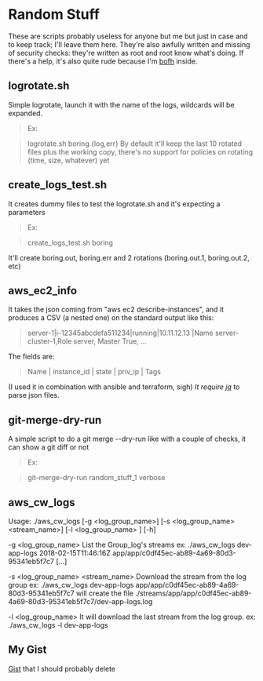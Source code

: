 # Random Stuff

These are scripts probably useless for anyone but me but just in case and to keep track; I'll leave them here. They're also awfully written and missing of security checks: they're written as root and root know what's doing. If there's a help, it's also quite rude because I'm [bofh](https://en.wikipedia.org/wiki/Bastard_Operator_From_Hell) inside. 

## logrotate.sh
Simple logrotate, launch it with the name of the logs, wildcards will be expanded.
> Ex: 

> logrotate.sh boring.{log,err}
By default it'll keep the last 10 rotated files plus the working copy, there's no support for policies on rotating (time, size, whatever) yet


## create_logs_test.sh
It creates dummy files to test the logrotate.sh and it's expecting a parameters
> Ex:

> create_logs_test.sh boring

It'll create boring.out, boring.err and 2 rotations (boring.out.1, boring.out.2, etc)

## aws_ec2_info
It takes the json coming from "aws ec2 describe-instances", and it produces a CSV (a nested one) on the standard output like this:
> server-1|i-12345abcdefa511234|running|10.11.12.13 |Name server-cluster-1,Role server, Master True, ...

The fields are:
>  Name   |  instance_id       | state |  priv_ip   | Tags

(I used it in combination with ansible and terraform, sigh)
*It require [jq](https://stedolan.github.io/jq/)* to parse json files.

## git-merge-dry-run
A simple script to do a git merge --dry-run like with a couple of checks, it can show a git diff or not
> Ex:

> git-merge-dry-run random_stuff_1 verbose

## aws_cw_logs
  Usage: ./aws_cw_logs [-g <log_group_name>] [-s <log_group_name> <stream_name>] [-l <log_group_name> ] [-h]

  -g <log_group_name> List the Group_log\'s streams
    ex:
       ./aws_cw_logs dev-app-logs
    2018-02-15T11:46:16Z app/app/c0df45ec-ab89-4a69-80d3-95341eb5f7c7
    [...]

  -s <log_group_name> <stream_name> Download the stream from the log group
    ex:
       ./aws_cw_logs dev-app-logs app/app/c0df45ec-ab89-4a69-80d3-95341eb5f7c7
       will create the file ./streams/app/app/c0df45ec-ab89-4a69-80d3-95341eb5f7c7/dev-app-logs.log

  -l  <log_group_name>  It will download the last stream from the log group.
    ex:
       ./aws_cw_logs -l dev-app-logs



## My Gist
[Gist](https://gist.github.com/jtheo) that I should probably delete
